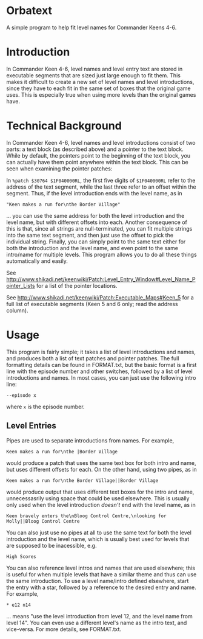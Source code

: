 # Orbatext
A simple program to help fit level names for Commander Keens 4-6.

Introduction
============

In Commander Keen 4-6, level names and level entry text are stored
in executable segments that are sized just large enough to fit them. 
This makes it difficult to create a new set of level names and level
introductions, since they have to each fit in the same set of boxes
that the original game uses. This is especially true when using 
more levels than the original games have.

Technical Background
====================

In Commander Keen 4-6, level names and level introductions consist
of two parts: a text block (as described above) and a pointer to
the text block. While by default, the pointers point to the 
beginning of the text block, you can actually have them point
anywhere within the text block. This can be seen when examining
the pointer patches:

In `%patch $30764 $1F040000RL`, the first five digits of
`$1F040000RL` refer to the address of the text segment,
while the last three refer to an offset within the segment.
Thus, if the level introduction ends with the level name, as in

`"Keen makes a run for\nthe Border Village"`

... you can use the same address for both the level introduction
and the level name, but with different offsets into each. Another
consequence of this is that, since all strings are null-terminated,
you can fit multiple strings into the same text segment, and then
just use the offset to pick the individual string. Finally, you 
can simply point to the same text either for both the introduction
and the level name, and even point to the same intro/name for 
multiple levels. This program allows you to do all these things
automatically and easily.


See http://www.shikadi.net/keenwiki/Patch:Level_Entry_Window#Level_Name_Pointer_Lists
for a list of the pointer locations.

See http://www.shikadi.net/keenwiki/Patch:Executable_Maps#Keen_5 for a full list of
executable segments (Keen 5 and 6 only; read the address column).

Usage
=====

This program is fairly simple; it takes a list of level introductions
and names, and produces both a list of text patches and pointer patches.
The full formatting details can be found in FORMAT.txt, but the
basic format is a first line with the episode number and other
switches, followed by a list of level introductions and names.
In most cases, you can just use the following intro line:

`--episode x`

where `x` is the episode number.

Level Entries
-------------

Pipes are used to separate introductions from names. For example,

`Keen makes a run for\nthe |Border Village`

would produce a patch that uses the same text box for both
intro and name, but uses different offsets for each. On the other
hand, using two pipes, as in

`Keen makes a run for\nthe Border Village||Border Village`

would produce output that uses different text boxes for the intro and
name, unnecessasrily using space that could be used elsewhere.
This is usually only used when the level introduction *doesn't*
end with the level name, as in

`Keen bravely enters the\nBloog Control Centre,\nlooking for Molly||Bloog Control Centre`

You can also just use no pipes at all to use the same text for both
the level introduction and the level name, which is usually best used
for levels that are supposed to be inacessible, e.g.

`High Scores`

You can also reference level intros and names that are used elsewhere;
this is useful for when multiple levels that have a similar theme and
thus can use the same introduction. To use a level name/intro defined
elsewhere, start the entry with a star, followed by a reference to
the desired entry and name. For example,

`* e12 n14`

... means "use the level introduction from level 12, and the level name
from level 14". You can even use a different level's name as the intro
text, and vice-versa. For more details, see FORMAT.txt.
